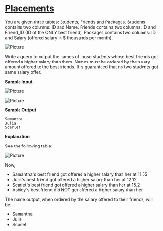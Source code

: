 # [Placements](https://www.hackerrank.com/challenges/placements/problem)

You are given three tables: Students, Friends and Packages. Students contains two columns: ID and Name. Friends contains two columns: ID and Friend_ID (ID of the ONLY best friend). Packages contains two columns: ID and Salary (offered salary in $ thousands per month).

![Picture](https://s3.amazonaws.com/hr-challenge-images/12895/1443820186-2a9b4939a8-1.png)

Write a query to output the names of those students whose best friends got offered a higher salary than them. Names must be ordered by the salary amount offered to the best friends. It is guaranteed that no two students got same salary offer.

<strong>Sample Input</strong>

![Picture](https://s3.amazonaws.com/hr-challenge-images/12895/1443820079-9bd1e231b1-2_1.png)

![Picture](https://s3.amazonaws.com/hr-challenge-images/12895/1443820100-adb691b2f5-2_2.png)

<strong>Sample Output</strong>

<pre><code>Samantha
Julia
Scarlet</code></pre>

<strong>Explanation</strong>

See the following table:

![Picture](https://s3.amazonaws.com/hr-challenge-images/12895/1443819966-c37c146d27-3.png)

Now,

- Samantha's best friend got offered a higher salary than her at 11.55
- Julia's best friend got offered a higher salary than her at 12.12
- Scarlet's best friend got offered a higher salary than her at 15.2
- Ashley's best friend did NOT get offered a higher salary than her

The name output, when ordered by the salary offered to their friends, will be:

- Samantha
- Julia
- Scarlet
